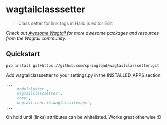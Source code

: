 # wagtailclasssetter

> Class setter for link tags in Hallo.js editor Edit

*Check out [Awesome Wagtail](https://github.com/springload/awesome-wagtail) for more awesome packages and resources from the Wagtail community.*

## Quickstart

```sh
pip install git+https://github.com/springload/wagtailclasssetter.git
```

Add wagtailclasssetter to your settings.py in the INSTALLED_APPS section:

```python
...
    'modelcluster',
    'wagtailclasssetter',
    'core',
    'wagtail.contrib.wagtailsitemaps',
...
```

On hold until <a> (links) attributes can be whitelisted. Works great otherwise :D
